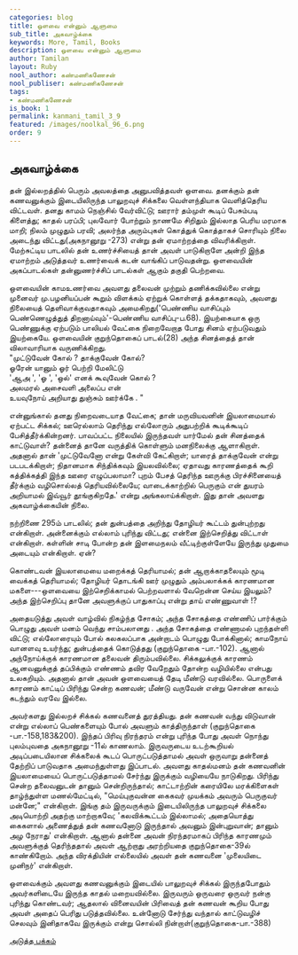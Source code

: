 ```yaml
---
categories: blog
title: ஒளவை என்னும் ஆளுமை
sub_title: அகவாழ்க்கை
keywords: More, Tamil, Books
description: ஒளவை என்னும் ஆளுமை
author: Tamilan
layout: Ruby
nool_author: கண்மணிகணேசன்
nool_publiser: கண்மணிகணேசன்
tags: 
- கண்மணிகணேசன்
is_book: 1
permalink: kanmani_tamil_3_9
featured: /images/noolkal_96_6.png
order: 9
---
```



## அகவாழ்க்கை

தன் இல்லறத்தில் பெரும் அவலத்தை அனுபவித்தவள் ஒளவை. தனக்கும் தன் கணவனுக்கும் இடையிலிருந்த பாலுறவுச் சிக்கலை வெள்ளந்தியாக வெளித்தெரிய விட்டவள். தனது காமம் நெஞ்சில் வேர்விட்டு; ஊரார் தம்முள் கூடிப் பேசும்படி கிளைத்து; காதல் பரப்பி; புலவோர் போற்றும் நாணமே சிறிதும் இல்லாத பெரிய மரமாக மாறி; நிலம் முழுதும் பரவி; அலர்ந்த அரும்புகள் கொத்துக் கொத்தாகச் சொரியும் நிலை அடைந்து விட்டது(அகநானூறு -273) என்று தன் ஏமாற்றத்தை விவரிக்கிறாள். மேற்சுட்டிய பாடலில் தன் உணர்ச்சியைத் தான் அவள் பாடுகிறாளே அன்றி இந்த ஏமாற்றம் அடுத்தவர் உணர்வைக் கடன் வாங்கிப் பாடுவதன்று. ஒளவையின் அகப்பாடல்கள் தன்னுணர்ச்சிப் பாடல்கள் ஆகும் தகுதி பெற்றவை.

ஒளவையின் காமஉணர்வை அவளது தலைவன் முற்றும் தணிக்கவில்லை என்று முனைவர் மு.பழனியப்பன் கூறும் விளக்கம் ஏற்றுக் கொள்ளத் தக்கதாகவும், அவளது நிலையைத் தெளிவாக்குவதாகவும் அமைகிறது('பெண்ணிய வாசிப்பும் பெண்ணெழுத்துத் திறனாய்வும்'-பெண்ணிய வாசிப்பு-ப.68). இயற்கையாக ஒரு பெண்ணுக்கு ஏற்படும் பாலியல் வேட்கை நிறைவேறாத போது சினம் ஏற்படுவதும் இயற்கையே. ஒளவையின் குறுந்தொகைப் பாடல்(28) அந்த சினத்தைத் தான் விலாவாரியாக வருணிக்கிறது.  
"முட்டுவேன் கோல் ? தாக்குவேன் கோல்?  
ஓரேன் யானும் ஓர் பெற்றி மேலிட்டு  
'ஆஅ ', 'ஓ ', 'ஒல்' எனக் கூவுவேன் கொல் ?  
அலமரல் அசைவளி அலைப்ப என்  
உயவுநோய் அறியாது துஞ்சும் ஊர்க்கே . "

என்னுங்கால் தனது நிறைவடையாத வேட்கை; தான் மருவியவனின் இயலாமையால் ஏற்பட்ட சிக்கல்; ஊரெல்லாம் தெரிந்து எல்லோரும் அதுபற்றிக் கூடிக்கூடிப் பேசித்தீர்க்கின்றனர். பாவப்பட்ட நிலையில் இருந்தவள் யார்மேல் தன் சினத்தைக் காட்டுவாள்? தன்னைத் தானே வருத்திக் கொள்ளும் மனநிலைக்கு ஆளாகிறாள். அதனால் தான் 'முட்டுவேனோ என்று கேள்வி கேட்கிறாள்; யாரைத் தாக்குவேன் என்று படபடக்கிறாள்; நிதானமாக சிந்திக்கவும் இயலவில்லை; ஏதாவது காரணத்தைக் கூறி கத்திக்கத்தி இந்த ஊரை எழுப்பலாமா? புறம் பேசத் தெரிந்த ஊருக்கு பிரச்சினையைத் தீர்க்கும் வழிசொல்லத் தெரியவில்லையே; வாடைக்காற்றில் பெருகும் என் துயரம் அறியாமல் இவ்வூர் தூங்குகிறதே.' என்று அங்கலாய்க்கிறாள். இது தான் அவளது அகவாழ்க்கையின் நிலை.

நற்றிணை 295ம் பாடலில்; தன் துன்பத்தை அறிந்து தோழியர் கூட்டம் துன்புற்றது என்கிறாள். அன்னைக்கும் எல்லாம் புரிந்து விட்டது; என்னை இற்செறித்து விட்டாள் என்கிறாள். கள்ளின் சாடி போன்ற தன் இளமைநலம் வீட்டிற்குள்ளேயே இருந்து முதுமை அடையும் என்கிறாள். ஏன்?

கொண்டவன் இயலாமையை மறைக்கத் தெரியாமல்; தன் ஆறாக்காதலையும் மூடி வைக்கத் தெரியாமல்; தோழியர் தொடங்கி ஊர் முழுதும் அம்பலாக்கக் காரணமான மகளை---ஒளவையை இற்செறிக்காமல் பெற்றவளால் வேறென்ன செய்ய இயலும்? அந்த இற்செறிப்பு தானே அவளுக்குப் பாதுகாப்பு என்று தாய் எண்ணுவாள் !?

அதையடுத்து அவள் வாழ்வில் நிகழ்ந்த சோகம்; அந்த சோகத்தை எண்ணிப் பார்க்கும் பொழுது அவள் மனம் வெந்து சாம்பலானது . அந்த சோகத்தை எண்ணாமல் புறந்தள்ளி விட்டு; எல்லோரையும் போல் கலகலப்பாக அன்றாடம் பொழுது போக்கினால்; காமநோய் வானளவு உயர்ந்து; துன்பத்தைக் கொடுத்தது (குறுந்தொகை -பா.-102). ஆனால் அந்நோய்க்குக் காரணமான தலைவன் திரும்பவில்லை. சிக்கலுக்குக் காரணம் ஆனவனுக்குத் தப்பிக்கும் எண்ணம் தவிர வேறேதும் தோன்ற வழியில்லை என்பது உலகறியும். அதனால் தான் அவன் ஒளவையைத் தேடி மீண்டு வரவில்லை. பொருளைக் காரணம் காட்டிப் பிரிந்து சென்ற கணவன்; மீண்டு வருவேன் என்று சொன்ன காலம் கடந்தும் வரவே இல்லை.

அவர்களது இல்லறச் சிக்கல் கணவனைத் துரத்தியது. தன் கணவன் வந்து விடுவான் என்று எல்லாப் பெண்களையும் போல் அவளும் காத்திருந்தாள் (குறுந்தொகை -பா.-158,183&200). இந்தப் பிரிவு நிரந்தரம் என்று புரிந்த போது அவள் நொந்து புலம்புவதை அகநானூறு -11ல் காணலாம். இருவருடைய உடற்கூறியல் அடிப்படையிலான சிக்கலைக் கூடப் பொருட்படுத்தாமல் அவள் ஒருவாறு தன்னைத் தேற்றிப் பாடுவதாக அமைந்துள்ளது இப்பாடல். அவளது காதல்மனம் தன் கணவனின் இயலாமையைப் பொருட்படுத்தாமல் சேர்ந்து இருக்கும் வழியையே நாடுகிறது. பிரிந்து சென்ற தலைவனுடன் தானும் சென்றிருந்தால்; காட்டாற்றின் கரையிலே மரக்கிளைகள் தாழ்ந்துள்ள மணல்மேட்டில், "மெய்புகுவன்ன கைகவர் முயக்கம் அவரும் பெருகுவர் மன்னே;" என்கிறாள். இங்கு தம் இருவருக்கும் இடையிலிருந்த பாலுறவுச் சிக்கலை அடியொற்றி அதற்கு மாற்றாகவே; 'கலவிக்கூட்டம் இல்லாமல்; அதையொத்து கைகளால் அணைத்துத் தன் கணவனோடு இருந்தால் அவனும் இன்புறுவான்; தானும் அழ நேராது' என்கிறாள். ஆனால் தன்னை அவன் நிரந்தரமாகப் பிரிந்த காரணமும் அவளுக்குத் தெரிந்ததால் அவள் ஆற்றாது அரற்றியதை குறுந்தொகை-39ல் காண்கிறோம். அந்த விரக்தியின் எல்லையில் அவள் தன் கணவனை 'முலையிடை முனிநர்' என்கிறாள்.

ஒளவைக்கும் அவளது கணவனுக்கும் இடையில் பாலுறவுச் சிக்கல் இருந்தபோதும் அவர்களிடையே இருந்த காதல் மறையவில்லை. இருவரும் ஒருவரை ஒருவர் நன்கு புரிந்து கொண்டவர்; ஆதலால் வினைவயின் பிரிவைத் தன் கணவன் கூறிய போது அவள் அதைப் பெரிது படுத்தவில்லை. உன்னோடு சேர்ந்து வந்தால் காட்டுவழிச் செலவும் இனிதாகவே இருக்கும் என்று சொல்லி நின்றாள்(குறுந்தொகை-பா.-388)

[அடுத்த பக்கம்](kanmani_tamil_3_10)
